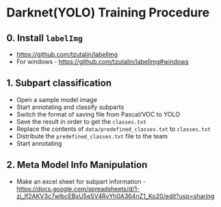 # Darknet(YOLO) Training Procedure
## 0. Install `labelImg`
- https://github.com/tzutalin/labelImg
- For windows - https://github.com/tzutalin/labelImg#windows

## 1. Subpart classification
- Open a sample model image
- Start annotating and classify subparts
- Switch the format of saving file from Pascal/VOC to YOLO
- Save the result in order to get the `classes.txt`
- Replace the contents of `data/predefined_classes.txt` to `classes.txt`
- Distribute the `predefined_classes.txt` file to the team
- Start annotating 

## 2. Meta Model Info Manipulation
- Make an excel sheet for subpart information - https://docs.google.com/spreadsheets/d/1-zj_If2AKV3c7wlbcEBxU5eSV4RvYh0A364nZ1_Ko20/edit?usp=sharing

